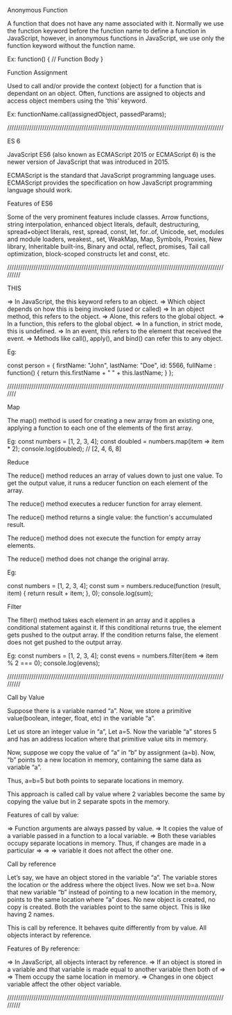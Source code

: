 

Anonymous Function 

A function that does not have any name associated with it. Normally we use the function keyword before the function name to define a function in JavaScript, however, in anonymous functions in JavaScript, we use only the function keyword without the function name.

Ex:
function() {
    // Function Body
 }

Function Assignment

Used to call and/or provide the context (object) for a function that is dependant on an object. Often, functions are assigned to objects and access object members using the 'this' keyword.

Ex:
functionName.call(assignedObject, passedParams);

///////////////////////////////////////////////////////////////////////////////////////////////////

ES 6

JavaScript ES6 (also known as ECMAScript 2015 or ECMAScript 6) is the newer version of JavaScript that was introduced in 2015.

ECMAScript is the standard that JavaScript programming language uses. ECMAScript provides the specification on how JavaScript programming language should work.

Features of ES6

Some of the very prominent features include classes. Arrow functions, string interpolation, enhanced object literals, default, destructuring, spread+object literals, rest, spread, const, let, for..of, Unicode, set, modules and module loaders, weakest., set, WeakMap, Map, Symbols, Proxies, New library, Inheritable built-ins, Binary and octal, reflect, promises, Tail call optimization, block-scoped constructs let and const, etc.

/////////////////////////////////////////////////////////////////////////////////////////////////////////

THIS

=>  In JavaScript, the this keyword refers to an object.
=>  Which object depends on how this is being invoked (used or called)
=>  In an object method, this refers to the object.
=>  Alone, this refers to the global object.
=>  In a function, this refers to the global object.
=>  In a function, in strict mode, this is undefined.
=>  In an event, this refers to the element that received the event.
=>  Methods like call(), apply(), and bind() can refer this to any object.

Eg:

const person = {
  firstName: "John",
  lastName: "Doe",
  id: 5566,
  fullName : function() {
    return this.firstName + " " + this.lastName;
  }
};

///////////////////////////////////////////////////////////////////////////////////////////////////////

Map

The map() method is used for creating a new array from an existing one, applying a function to each one of the elements of the first array.

Eg:
const numbers = [1, 2, 3, 4];
const doubled = numbers.map(item => item * 2);
console.log(doubled); // [2, 4, 6, 8]

Reduce

The reduce() method reduces an array of values down to just one value. To get the output value, it runs a reducer function on each element of the array.

The reduce() method executes a reducer function for array element.

The reduce() method returns a single value: the function's accumulated result.

The reduce() method does not execute the function for empty array elements.

The reduce() method does not change the original array.

Eg:

const numbers = [1, 2, 3, 4];
const sum = numbers.reduce(function (result, item) {
  return result + item;
}, 0);
console.log(sum); 

Filter

The filter() method takes each element in an array and it applies a conditional statement against it. If this conditional returns true, the element gets pushed to the output array. If the condition returns false, the element does not get pushed to the output array.

Eg:
const numbers = [1, 2, 3, 4];
const evens = numbers.filter(item => item % 2 === 0);
console.log(evens);

/////////////////////////////////////////////////////////////////////////////////////////////////////////

Call by Value

Suppose there is a variable named “a”. Now, we store a primitive value(boolean, integer, float, etc) in the variable “a”.

Let us store an integer value in “a”, Let a=5. Now the variable “a” stores 5 and has an address location where that primitive value sits in memory.

Now, suppose we copy the value of “a” in “b” by assignment (a=b). Now, “b” points to a new location in memory, containing the same data as variable “a”.

Thus, a=b=5 but both points to separate locations in memory.

This approach is called call by value where 2 variables become the same by copying the value but in 2 separate spots in the memory.

Features of call by value:

=> Function arguments are always passed by value.
=> It copies the value of a variable passed in a function to a local variable.
=> Both these variables occupy separate locations in memory. Thus, if changes are made in a particular => => => variable it does not affect the other one.

Call by reference

Let’s say, we have an object stored in the variable “a”. The variable stores the location or the address where the object lives. Now we set b=a. Now that new variable “b” instead of pointing to a new location in the memory, points to the same location where “a” does. No new object is created, no copy is created. Both the variables point to the same object. This is like having 2 names.

This is call by reference. It behaves quite differently from by value. All objects interact by reference.

Features of By reference:

=> In JavaScript, all objects interact by reference.
=> If an object is stored in a variable and that variable is made equal to another variable then both of => => Them occupy the same location in memory.
=> Changes in one object variable affect the other object variable.

/////////////////////////////////////////////////////////////////////////////////////////////////////////



